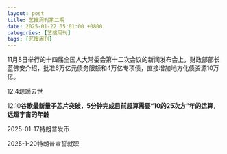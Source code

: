 ```yaml
---
layout: post
title: 艺搜周刊第二期
date: 2025-01-22 05:01:00 +0800
categories: [艺搜周刊]
tags: [艺搜周刊]
---
```


11月8日举行的十四届全国人大常委会第十二次会议的新闻发布会上，财政部部长蓝佛安介绍，批准6万亿元债务限额和4万亿专项债，直接增加地方化债资源10万亿。

12.4琼瑶去世

12.10**谷歌最新量子芯片突破，5分钟完成目前超算需要“10的25次方”年的运算，远超宇宙的年龄**

2025-01-17特朗普发币

2025-1-20特朗普宣誓就职